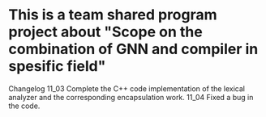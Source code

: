 # This is a team shared program project about "Scope on the combination of GNN and compiler in spesific field"

Changelog
 11_03 Complete the C++ code implementation of the lexical analyzer and the corresponding encapsulation work.
 11_04 Fixed a bug in the code.
